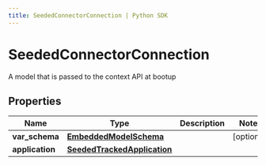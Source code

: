 ```yaml
---
title: SeededConnectorConnection | Python SDK
---
```


# SeededConnectorConnection

A model that is passed to the context API at bootup

## Properties

Name | Type | Description | Notes
------------ | ------------- | ------------- | -------------
**var_schema** | [**EmbeddedModelSchema**](EmbeddedModelSchema) |  | [optional] 
**application** | [**SeededTrackedApplication**](SeededTrackedApplication) |  | 


